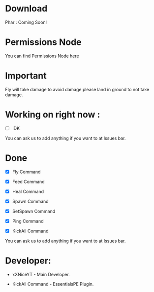 # Download
Phar : Coming Soon!

# Permissions Node
You can find Permissions Node [here](https://github.com/xXNiceAssasinl0/EssentialsCore/wiki/Permissions-Node)

# Important

Fly will take damage to avoid damage please land in ground to not take damage.

# Working on right now :

- [ ] IDK

You can ask us to add anything if you want to at Issues bar.

# Done

- [x] Fly Command

- [x] Feed Command

- [x] Heal Command

- [x] Spawn Command

- [x] SetSpawn Command

- [x] Ping Command

- [x] KickAll Command

You can ask us to add anything if you want to at Issues bar.

 # Developer:
 
 * xXNiceYT - Main Developer.
 
 
 * KickAll Command - EssentialsPE Plugin.
